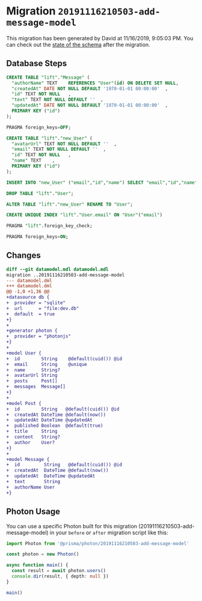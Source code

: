 # Migration `20191116210503-add-message-model`

This migration has been generated by David at 11/16/2019, 9:05:03 PM.
You can check out the [state of the schema](./schema.prisma) after the migration.

## Database Steps

```sql
CREATE TABLE "lift"."Message" (
  "authorName" TEXT    REFERENCES "User"(id) ON DELETE SET NULL,
  "createdAt" DATE NOT NULL DEFAULT '1970-01-01 00:00:00'  ,
  "id" TEXT NOT NULL   ,
  "text" TEXT NOT NULL DEFAULT ''  ,
  "updatedAt" DATE NOT NULL DEFAULT '1970-01-01 00:00:00'  ,
  PRIMARY KEY ("id")
);

PRAGMA foreign_keys=OFF;

CREATE TABLE "lift"."new_User" (
  "avatarUrl" TEXT NOT NULL DEFAULT ''  ,
  "email" TEXT NOT NULL DEFAULT ''  ,
  "id" TEXT NOT NULL   ,
  "name" TEXT    ,
  PRIMARY KEY ("id")
);

INSERT INTO "new_User" ("email","id","name") SELECT "email","id","name" from "User"

DROP TABLE "lift"."User";

ALTER TABLE "lift"."new_User" RENAME TO "User";

CREATE UNIQUE INDEX "lift"."User.email" ON "User"("email")

PRAGMA "lift".foreign_key_check;

PRAGMA foreign_keys=ON;
```

## Changes

```diff
diff --git datamodel.mdl datamodel.mdl
migration ..20191116210503-add-message-model
--- datamodel.dml
+++ datamodel.dml
@@ -1,0 +1,36 @@
+datasource db {
+  provider = "sqlite"
+  url      = "file:dev.db"
+  default  = true
+}
+
+generator photon {
+  provider = "photonjs"
+}
+
+model User {
+  id        String    @default(cuid()) @id
+  email     String    @unique
+  name      String?
+  avatarUrl String
+  posts     Post[]
+  messages  Message[]
+}
+
+model Post {
+  id        String   @default(cuid()) @id
+  createdAt DateTime @default(now())
+  updatedAt DateTime @updatedAt
+  published Boolean  @default(true)
+  title     String
+  content   String?
+  author    User?
+}
+
+model Message {
+  id         String   @default(cuid()) @id
+  createdAt  DateTime @default(now())
+  updatedAt  DateTime @updatedAt
+  text       String
+  authorName User
+}
```

## Photon Usage

You can use a specific Photon built for this migration (20191116210503-add-message-model)
in your `before` or `after` migration script like this:

```ts
import Photon from '@prisma/photon/20191116210503-add-message-model'

const photon = new Photon()

async function main() {
  const result = await photon.users()
  console.dir(result, { depth: null })
}

main()

```
